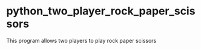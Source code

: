 # python_two_player_rock_paper_scissors
This program allows two players to play rock paper scissors
